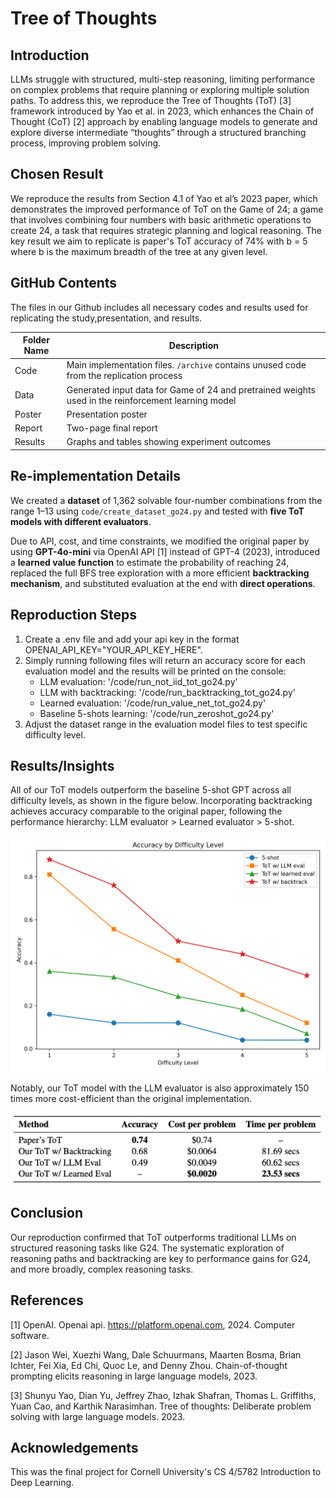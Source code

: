 # Tree of Thoughts

## Introduction

LLMs struggle with structured, multi-step reasoning, limiting performance on complex problems that require planning or exploring multiple solution paths. To address this, we reproduce the Tree of Thoughts (ToT) [3] framework introduced by Yao et al. in 2023, which enhances the Chain of Thought (CoT) [2] approach by enabling language models to generate and explore diverse intermediate “thoughts” through a structured branching process, improving problem solving.

## Chosen Result

We reproduce the results from Section 4.1 of Yao et al’s 2023 paper, which demonstrates the improved performance of ToT on the Game of 24; a game that involves combining four numbers with basic arithmetic operations to create 24, a task that requires strategic planning and logical reasoning. The key result we aim to replicate is paper's ToT accuracy of 74% with b = 5 where b is the maximum breadth of the tree at any given level.

## GitHub Contents

The files in our Github includes all necessary codes and results used for replicating the study,presentation, and results.

| Folder Name | Description |
|-----------|-------------|
| Code      | Main implementation files. `/archive` contains unused code from the replication process |
| Data      | Generated input data for Game of 24 and pretrained weights used in the reinforcement learning model |
| Poster    | Presentation poster |
| Report    | Two-page final report |
| Results   | Graphs and tables showing experiment outcomes|

## Re-implementation Details

We created a **dataset** of 1,362 solvable four-number combinations from the range 1–13 using `code/create_dataset_go24.py` and tested with **five ToT models with different evaluators**.  

Due to API, cost, and time constraints, we modified the original paper by using **GPT-4o-mini** via OpenAI API [1] instead of GPT-4 (2023), introduced a **learned value function** to estimate the probability of reaching 24, replaced the full BFS tree exploration with a more efficient **backtracking mechanism**, and substituted evaluation at the end with **direct operations**.

## Reproduction Steps

1. Create a .env file and add your api key in the format OPENAI_API_KEY="YOUR_API_KEY_HERE".
2. Simply running following files will return an accuracy score for each evaluation model and the results will be printed on the console: 
   - LLM evaluation: '/code/run_not_iid_tot_go24.py'
   - LLM with backtracking: '/code/run_backtracking_tot_go24.py'
   - Learned evaluation: '/code/run_value_net_tot_go24.py'
   - Baseline 5-shots learning: '/code/run_zeroshot_go24.py'
3. Adjust the dataset range in the evaluation model files to test specific difficulty level.

## Results/Insights

All of our ToT models outperform the baseline 5-shot GPT across all difficulty levels, as shown in the figure below. Incorporating backtracking achieves accuracy comparable to the original paper, following the performance hierarchy: LLM evaluator > Learned evaluator > 5-shot.

<img src="results/accuracy_plot.png" width="600"/>

 Notably, our ToT model with the LLM evaluator is also approximately 150 times more cost-efficient than the original implementation.
 
<img src="results/thetable.png" width="500"/>


## Conclusion

Our reproduction confirmed that ToT outperforms traditional LLMs on structured reasoning tasks like G24. The
systematic exploration of reasoning paths and backtracking are key to performance gains for G24, and more
broadly, complex reasoning tasks.

## References

[1] OpenAI. Openai api. https://platform.openai.com, 2024. Computer software.

[2] Jason Wei, Xuezhi Wang, Dale Schuurmans, Maarten Bosma, Brian Ichter, Fei Xia, Ed Chi, Quoc Le, and
Denny Zhou. Chain-of-thought prompting elicits reasoning in large language models, 2023.

[3] Shunyu Yao, Dian Yu, Jeffrey Zhao, Izhak Shafran, Thomas L. Griffiths, Yuan Cao, and Karthik
Narasimhan. Tree of thoughts: Deliberate problem solving with large language models. 2023.

## Acknowledgements

This was the final project for Cornell University's CS 4/5782 Introduction to Deep Learning.
